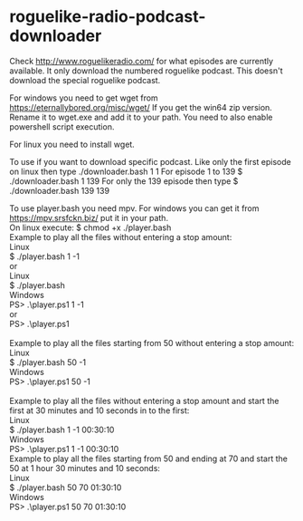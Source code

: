 # roguelike-radio-podcast-downloader

Check http://www.roguelikeradio.com/ for what episodes are currently available.
It only download the numbered roguelike podcast.  This doesn't download the special roguelike podcast.  

For windows you need to get wget from https://eternallybored.org/misc/wget/
If you get the win64 zip version.  Rename it to wget.exe and add it to your path.
You need to also enable powershell script execution.

For linux you need to install wget.

To use if you want to download specific podcast.  Like only the first episode on linux then type ./downloader.bash 1 1  For episode
1 to 139 $ ./downloader.bash 1 139 For only the 139 episode then type $ ./downloader.bash 139 139

To use player.bash you need mpv. For windows you can get it from https://mpv.srsfckn.biz/ put it in your path.<br />
On linux execute: $ chmod +x ./player.bash <br />
Example to play all the files without entering a stop amount: <br />
Linux <br />
$ ./player.bash 1 -1 <br />
or <br />
Linux <br />
$ ./player.bash <br />
Windows <br >
PS> .\player.ps1 1 -1 <br />
or <br />
PS> .\player.ps1 <br />
<br />
Example to play all the files starting from 50 without entering a stop amount: <br />
Linux <br />
$ ./player.bash 50 -1 <br />
Windows <br />
PS> .\player.ps1 50 -1 <br />
<br />
Example to play all the files without entering a stop amount and start the first at 30 minutes and 10 seconds in to the first: <br />
Linux <br />
$ ./player.bash 1 -1 00:30:10 <br />
Windows <br />
PS> .\player.ps1 1 -1 00:30:10
<br />
Example to play all the files starting from 50 and ending at 70 and start the 50 at 1 hour 30 minutes and 10 seconds: <br />
Linux <br />
$ ./player.bash 50 70 01:30:10 <br />
Windows <br />
PS> .\player.ps1 50 70 01:30:10 <br />
